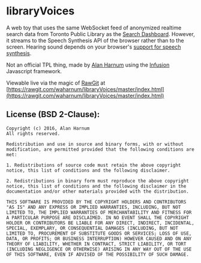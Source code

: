 # libraryVoices

A web toy that uses the same WebSocket feed of anonymized realtime search data from Toronto Public Library as the <a href="http://dashboard.tpllabs.ca/index.html">Search Dashboard</a>. However, it streams to the Speech Synthesis API of the browser rather than to the screen. Hearing sound depends on your browser's <a href="http://caniuse.com/#feat=speech-synthesis">support for speech synthesis</a>.</p>

Not an official TPL thing, made by <a href="https://twitter.com/waharnum">Alan Harnum</a> using the <a href="http://fluidproject.org/infusion.html">Infusion</a> Javascript framework.

Viewable live via the magic of [RawGit](https://rawgit.com/) at [https://rawgit.com/waharnum/libraryVoices/master/index.html](https://rawgit.com/waharnum/libraryVoices/master/index.html)

## License (BSD 2-Clause):

```
Copyright (c) 2016, Alan Harnum
All rights reserved.

Redistribution and use in source and binary forms, with or without modification, are permitted provided that the following conditions are met:

1. Redistributions of source code must retain the above copyright notice, this list of conditions and the following disclaimer.

2. Redistributions in binary form must reproduce the above copyright notice, this list of conditions and the following disclaimer in the documentation and/or other materials provided with the distribution.

THIS SOFTWARE IS PROVIDED BY THE COPYRIGHT HOLDERS AND CONTRIBUTORS "AS IS" AND ANY EXPRESS OR IMPLIED WARRANTIES, INCLUDING, BUT NOT LIMITED TO, THE IMPLIED WARRANTIES OF MERCHANTABILITY AND FITNESS FOR A PARTICULAR PURPOSE ARE DISCLAIMED. IN NO EVENT SHALL THE COPYRIGHT HOLDER OR CONTRIBUTORS BE LIABLE FOR ANY DIRECT, INDIRECT, INCIDENTAL, SPECIAL, EXEMPLARY, OR CONSEQUENTIAL DAMAGES (INCLUDING, BUT NOT LIMITED TO, PROCUREMENT OF SUBSTITUTE GOODS OR SERVICES; LOSS OF USE, DATA, OR PROFITS; OR BUSINESS INTERRUPTION) HOWEVER CAUSED AND ON ANY THEORY OF LIABILITY, WHETHER IN CONTRACT, STRICT LIABILITY, OR TORT (INCLUDING NEGLIGENCE OR OTHERWISE) ARISING IN ANY WAY OUT OF THE USE OF THIS SOFTWARE, EVEN IF ADVISED OF THE POSSIBILITY OF SUCH DAMAGE.
```
